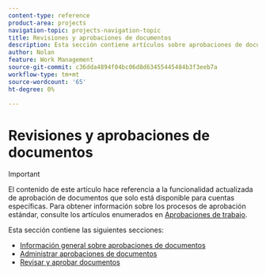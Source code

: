 ```yaml
---
content-type: reference
product-area: projects
navigation-topic: projects-navigation-topic
title: Revisiones y aprobaciones de documentos
description: Esta sección contiene artículos sobre aprobaciones de documentos en Adobe Workfront.
author: Nolan
feature: Work Management
source-git-commit: c36dda4894f04bc06d8d63455445484b3f3eeb7a
workflow-type: tm+mt
source-wordcount: '65'
ht-degree: 0%

---
```


# Revisiones y aprobaciones de documentos

>[!IMPORTANT]
>
>El contenido de este artículo hace referencia a la funcionalidad actualizada de aprobación de documentos que solo está disponible para cuentas específicas. Para obtener información sobre los procesos de aprobación estándar, consulte los artículos enumerados en [Aprobaciones de trabajo](/help/quicksilver/review-and-approve-work/manage-approvals/manage-approvals.md).

Esta sección contiene las siguientes secciones:

* [Información general sobre aprobaciones de documentos](/help/quicksilver/review-and-approve-work/document-reviews-and-approvals/document-approvals-overview.md)
* [Administrar aprobaciones de documentos](/help/quicksilver/review-and-approve-work/document-reviews-and-approvals/manage-document-approvals/manage-document-approvals.md)
* [Revisar y aprobar documentos](/help/quicksilver/review-and-approve-work/document-reviews-and-approvals/review-and-approve-documents/review-and-approve-documents.md)